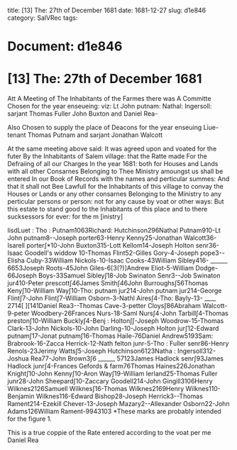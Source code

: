 title: [13] The: 27th of December 1681
date: 1681-12-27
slug: d1e846
category: SalVRec
tags: 




# Document: d1e846


# [13] The: 27th of December 1681

Att A Meeting of The Inhabitants of the Farmes there was A Committe Chosen for the year enseueing: viz: Lt John putnam: Nathal: Ingersoll: sarjant Thomas Fuller John Buxton and Daniel Rea-

Also Chosen to supply the place of Deacons for the year enseuing Liue-tenant Thomas Putnam and sarjant Jonathan Walcott

At the same meeting above said: It was agreed upon and voated for the futer By the Inhabitants of Salem village: that the Ratte made For the Defraiing of all our Charges In the year 1681: both for Houses and Lands with all other Consarnes Belonging to Thee Ministry amoungst us shall be entered In our Book of Records with the names and perticular summes: And that it shall not Bee Lawfull for the Inhabitants of this village to convay the Houses or Lands or any other consarnes Belonging to the Ministry to any perticular persons or person: not for any cause by voat or other ways: But this estate to stand good to the Inhabitants of this place and to there sucksessors for ever: for the m [inistry]

lisdLuet : Tho : Putnam1063Richard: Hutchinson296Nathal Putnam910-Lt John putnam8--Joseph porter63-Henry Kenny25-Jonathan Walcott36-Isarell porter∫*10-John Buxton315-Lott Kellom14-Joseph Holton senr36-Isaac Goodell's widdow 10-Thomas Flint52-Gilles Gory-4-Joseph pope3--Elisha Cuby-33William Nickols-10-Isaac Cooks-43William Sibley416- ______ 6653Joseph Roots-45John Giles-6[3(?)]Andrew Eliot-5-William Dodge-66Joseph Boys-33Samuel Sibley∫18-Job Swinaton Senr3--Job Swinaton jur410-Peter prescott∫46James Smith∫46John Burroughs∫56Thomas Keny∫10-William Way∫10-Tho: putnam jur214-John putnam jur214-George Flint∫7-John Flint∫7-William Osborn-3-Nathl Aires∫4-Tho: Bayly-13- ____ 2714[ ][141Daniel Rea3--Thomas Cave-3-petter Cloys∫86Abraham Walcott-9-peter Woodbery-26Frances Nurs-18-Saml Nurs∫4-John Tarbill∫4-Thomas preston∫10-William Buckly∫4-Benj : Holton∫∫-Joseph Woodrow-15-Thomas Clark-13-John Nickols-10-John Darling-10-Joseph Holton jur∫12-Edward putnam∫17-Jonat putnam∫16-Thomas Haile-76Daniel Andrew5193Sam: Brabrook-16-Zacca Herrick-12-Nath felton junr-5-Tho : Fuller senr86-Henry Renols-23Jerimy Watts∫5-Joseph Hutchinson6123Natha : Ingersoll312-Joshua Rea77-John Brown3∫6 ______ 57123James Hadlock senr∫93James Hadlock junr∫4-Frances Gefords & farm76Thomas Haines226Jonathan Knight∫10-John Kenny∫10-Aron Way∫19-William Ierland25-Thomas Fuller junr28-John Sheepard∫10-Zaccary Goodell214-John Gingill3106Henry Wilknes2126Samuell Wilknes∫16-Thomas Wilknes2169Henry Wilknes110-Benjamin Wilknes116-Edward Bishop28-Joseph Herrick3--Thomas Rament214-Ezekill Chever-13-Joseph Mazary2--Allexander Osborn22-John Adams126William Rament-9943103 *These marks are probably intended for the figure 1.

This is a true coppie of the Rate entered according to the voat per me Daniel Rea 

